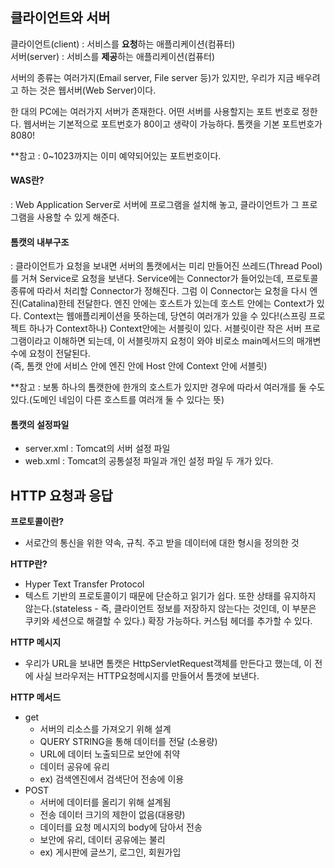 ## 클라이언트와 서버

클라이언트(client) : 서비스를 **요청**하는 애플리케이션(컴퓨터)  
서버(server) : 서비스를 **제공**하는 애플리케이션(컴퓨터)

서버의 종류는 여러가지(Email server, File server 등)가 있지만, 우리가 지금 배우려고 하는 것은 웹서버(Web Server)이다.

한 대의 PC에는 여러가지 서버가 존재한다. 어떤 서버를 사용할지는 포트 번호로 정한다. 웹서버는 기본적으로 포트번호가 80이고 생략이 가능하다. 톰캣을 기본 포트번호가 8080!

**참고 : 0~1023까지는 이미 예약되어있는 포트번호이다.

#### WAS란?
: Web Application Server로 서버에 프로그램을 설치해 놓고, 클라이언트가 그 프로그램을 사용할 수 있게 해준다.

#### 톰캣의 내부구조
: 클라이언트가 요청을 보내면 서버의 톰캣에서는 미리 만들어진 쓰레드(Thread Pool)를 거쳐 Service로 요청을 보낸다.
Service에는 Connector가 들어있는데, 프로토콜 종류에 따라서 처리할 Connector가 정해진다.
그럼 이 Connector는 요청을 다시 엔진(Catalina)한테 전달한다.
엔진 안에는 호스트가 있는데 호스트 안에는 Context가 있다. Context는 웹애플리케이션을 뜻하는데, 당연히 여러개가 있을 수 있다!(스프링 프로젝트 하나가 Context하나)
Context안에는 서블릿이 있다. 서블릿이란 작은 서버 프로그램이라고 이해하면 되는데, 이 서블릿까지 요청이 와야 비로소 main메서드의 매개변수에 요청이 전달된다.  
(즉, 톰캣 안에 서비스 안에 엔진 안에 Host 안에 Context 안에 서블릿)


**참고 : 보통 하나의 톰캣한에 한개의 호스트가 있지만 경우에 따라서 여러개를 둘 수도 있다.(도메인 네임이 다른 호스트를 여러개 둘 수 있다는 뜻)


#### 톰캣의 설정파일
- server.xml
: Tomcat의 서버 설정 파일
- web.xml
: Tomcat의 공통설정 파일과 개인 설정 파일 두 개가 있다.


## HTTP 요청과 응답

**프로토콜이란?**
- 서로간의 통신을 위한 약속, 규칙. 주고 받을 데이터에 대한 형시을 정의한 것

**HTTP란?**
- Hyper Text Transfer Protocol
- 텍스트 기반의 프로토콜이기 때문에 단순하고 읽기가 쉽다. 또한 상태를 유지하지 않는다.(stateless - 즉, 클라이언트 정보를 저장하지 않는다는 것인데, 이 부분은 쿠키와 세션으로 해결할 수 있다.)
 확장 가능하다. 커스텀 헤더를 추가할 수 있다.

**HTTP 메시지**
 - 우리가 URL을 보내면 톰캣은 HttpServletRequest객체를 만든다고 했는데, 이 전에 사실 브라우저는 HTTP요청메시지를 만들어서 톰갯에 보낸다.

**HTTP 메서드**
 - get 
   - 서버의 리소스를 가져오기 위해 설계
   - QUERY STRING을 통해	데이터를 전달 (소용량)
   - URL에 데이터 노출되므로 보안에 취약
   - 데이터 공유에 유리
   - ex) 검색엔진에서 검색단어 전송에 이용
  - POST
    - 서버에 데이터를 올리기 위해 설계됨
    - 전송 데이터 크기의 제한이 없음(대용량)
    - 데이터를 요청 메시지의 body에 담아서 전송
    - 보안에 유리, 데이터 공유에는 불리
    - ex) 게시판에 글쓰기, 로그인, 회원가입
